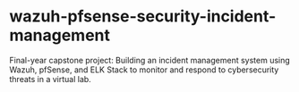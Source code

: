 # wazuh-pfsense-security-incident-management
Final-year capstone project: Building an incident management system using Wazuh, pfSense, and ELK Stack to monitor and respond to cybersecurity threats in a virtual lab.
